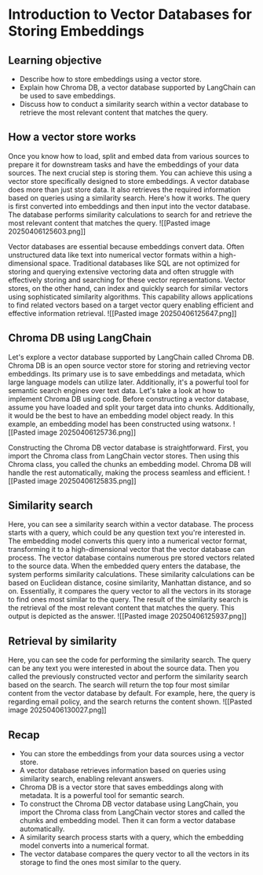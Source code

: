 # Introduction to Vector Databases for Storing Embeddings

## Learning objective
- Describe how to store embeddings using a vector store.
- Explain how Chroma DB, a vector database supported by LangChain can be used to save embeddings.
- Discuss how to conduct a similarity search within a vector database to retrieve the most relevant content that matches the query.

## How a vector store works
Once you know how to load, split and embed data from various sources to prepare it for downstream tasks and have the embeddings of your data sources.
The next crucial step is storing them.
You can achieve this using a vector store specifically designed to store embeddings.
A vector database does more than just store data.
It also retrieves the required information based on queries using a similarity search.
Here's how it works.
The query is first converted into embeddings and then input into the vector database.
The database performs similarity calculations to search for and retrieve the most relevant content that matches the query.
![[Pasted image 20250406125603.png]]

Vector databases are essential because embeddings convert data.
Often unstructured data like text into numerical vector formats within a high-dimensional space.
Traditional databases like SQL are not optimized for storing and querying extensive vectoring data and often struggle with effectively storing and searching for these vector representations.
Vector stores, on the other hand, can index and quickly search for similar vectors using sophisticated similarity algorithms.
This capability allows applications to find related vectors based on a target vector query enabling efficient and effective information retrieval.
![[Pasted image 20250406125647.png]]

## Chroma DB using LangChain
Let's explore a vector database supported by LangChain called Chroma DB.
Chroma DB is an open source vector store for storing and retrieving vector embeddings.
Its primary use is to save embeddings and metadata, which large language models can utilize later.
Additionally, it's a powerful tool for semantic search engines over text data.
Let's take a look at how to implement Chroma DB using code.
Before constructing a vector database, assume you have loaded and split your target data into chunks.
Additionally, it would be the best to have an embedding model object ready.
In this example, an embedding model has been constructed using watsonx.
![[Pasted image 20250406125736.png]]

Constructing the Chroma DB vector database is straightforward.
First, you import the Chroma class from LangChain vector stores.
Then using this Chroma class, you called the chunks an embedding model.
Chroma DB will handle the rest automatically, making the process seamless and efficient.
![[Pasted image 20250406125835.png]]

## Similarity search
Here, you can see a similarity search within a vector database.
The process starts with a query, which could be any question text you're interested in.
The embedding model converts this query into a numerical vector format, transforming it to a high-dimensional vector that the vector database can process.
The vector database contains numerous pre stored vectors related to the source data.
When the embedded query enters the database, the system performs similarity calculations.
These similarity calculations can be based on Euclidean distance, cosine similarity, Manhattan distance, and so on.
Essentially, it compares the query vector to all the vectors in its storage to find ones most similar to the query.
The result of the similarity search is the retrieval of the most relevant content that matches the query.
This output is depicted as the answer.
![[Pasted image 20250406125937.png]]

## Retrieval by similarity
Here, you can see the code for performing the similarity search.
The query can be any text you were interested in about the source data.
Then you called the previously constructed vector and perform the similarity search based on the search.
The search will return the top four most similar content from the vector database by default.
For example, here, the query is regarding email policy, and the search returns the content shown.
![[Pasted image 20250406130027.png]]

## Recap
- You can store the embeddings from your data sources using a vector store.
- A vector database retrieves information based on queries using similarity search, enabling relevant answers.
- Chroma DB is a vector store that saves embeddings along with metadata. It is a powerful tool for semantic search.
- To construct the Chroma DB vector database using LangChain, you import the Chroma class from LangChain vector stores and called the chunks and embedding model. Then it can form a vector database automatically.
- A similarity search process starts with a query, which the embedding model converts into a numerical format.
- The vector database compares the query vector to all the vectors in its storage to find the ones most similar to the query.